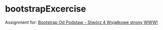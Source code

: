 # bootstrapExcercise

Assignment for: [Bootstrap Od Podstaw - Stwórz 4 Wyjątkowe strony WWW!][course]

[course]: <https://www.udemy.com/course/bootstrap-flexbox-od-podstaw-projekty>
